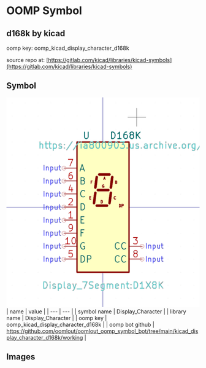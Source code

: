 # OOMP Symbol  
## d168k  by kicad  
  
oomp key: oomp_kicad_display_character_d168k  
  
source repo at: [https://gitlab.com/kicad/libraries/kicad-symbols](https://gitlab.com/kicad/libraries/kicad-symbols)  
## Symbol  
  
[![working.png](working_600.png)](working.png)  
| name | value | 
| --- | --- | 
| symbol name | Display_Character | 
| library name | Display_Character | 
| oomp key | oomp_kicad_display_character_d168k | 
| oomp bot github | https://github.com/oomlout/oomlout_oomp_symbol_bot/tree/main/kicad_display_character_d168k/working | 
## Images  
